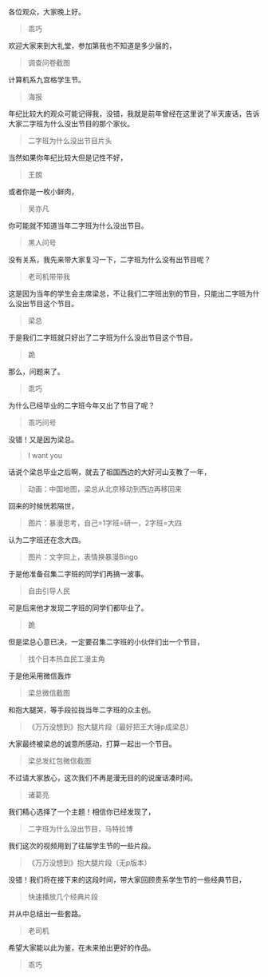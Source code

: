 各位观众，大家晚上好。
> 乖巧

欢迎大家来到大礼堂，参加第我也不知道是多少届的，
> 调查问卷截图

计算机系九宫格学生节。
> 海报

年纪比较大的观众可能记得我，没错，我就是前年曾经在这里说了半天废话，告诉大家二字班为什么没出节目的那个家伙。
> 二字班为什么没出节目片头

当然如果你年纪比较大但是记性不好，
> 王朗

或者你是一枚小鲜肉，
> 吴亦凡

你可能就不知道当年二字班为什么没出节目。
> 黑人问号

没有关系，我先来带大家复习一下，二字班为什么没有出节目呢？
> 老司机带带我

这是因为当年的学生会主席梁总，不让我们二字班出别的节目，只能出二字班为什么没出节目这个节目。
> 梁总

于是我们二字班就只好出了二字班为什么没出节目这个节目。
> 跪

那么，问题来了。
> 乖巧

为什么已经毕业的二字班今年又出了节目了呢？
> 乖巧问号

没错！又是因为梁总。
> I want you

话说个梁总毕业之后啊，就去了祖国西边的大好河山支教了一年，
> 动画：中国地图，梁总从北京移动到西边再移回来

回来的时候恍若隔世，
> 图片：暴漫思考，自己=1字班=研一，2字班=大四

认为二字班还在念大四。
> 图片：文字同上，表情换暴漫Bingo

于是他准备召集二字班的同学们再搞一波事。
> 自由引导人民

可是后来他才发现二字班的同学们都毕业了。
> 跪

但是梁总心意已决，一定要召集二字班的小伙伴们出一个节目，
> 找个日本热血民工漫主角

于是他采用微信轰炸
> 梁总微信截图

和抱大腿哭，等手段拉拢当年二字班的众主创。
> 《万万没想到》抱大腿片段（最好把王大锤p成梁总）

大家最终被梁总的诚意所感动，打算一起出一个节目。
> 梁总发红包微信截图

不过请大家放心，这次我们不再是漫无目的的说废话凑时间。
> 诸葛亮

我们精心选择了一个主题！相信你已经发现了，
> 二字班为什么没出节目，马特拉博

我们这次的视频用到了往届学生节的一些片段。
> 《万万没想到》抱大腿片段（无p版本）

没错！我们将在接下来的这段时间，带大家回顾贵系学生节的一些经典节目，
> 快速播放几个经典片段

并从中总结出一些套路。
> 老司机

希望大家能以此为鉴，在未来拍出更好的作品。
> 乖巧

